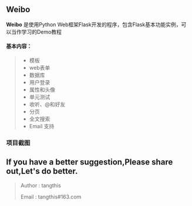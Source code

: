 Weibo
------

**Weibo** 是使用Python Web框架Flask开发的程序，包含Flask基本功能实例，可以当作学习的Demo教程


#### 基本内容：
> * 模板
> * web表单
> * 数据库
> * 用户登录
> * 属性和头像
> * 单元测试
> * 收听、@和好友
> * 分页
> * 全文搜索
> * Email 支持


### 项目截图

## If you have a better suggestion,Please share out,Let's do better.
> Author : tangthis
>
> Email  : tangthis#163.com

